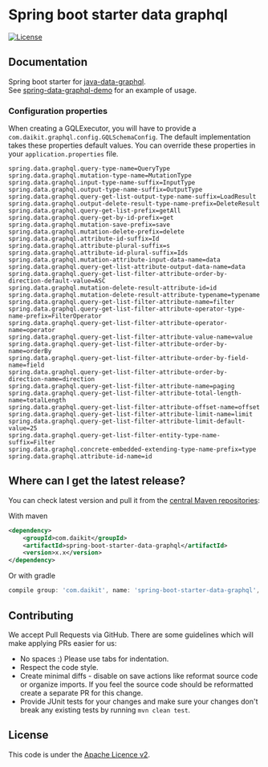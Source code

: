 # Spring boot starter data graphql

[![License](http://img.shields.io/:license-apache-blue.svg)](http://www.apache.org/licenses/LICENSE-2.0.html)

## Documentation

Spring boot starter for [java-data-graphql](https://github.com/tcaselli/java-data-graphql).  
See [spring-data-graphql-demo](https://github.com/tcaselli/spring-data-graphql-demo) for an example of usage.

### Configuration properties

When creating a GQLExecutor, you will have to provide a ```com.daikit.graphql.config.GQLSchemaConfig```. The default implementation takes these properties default values. You can override these properties in your ```application.properties``` file.

```properties
spring.data.graphql.query-type-name=QueryType
spring.data.graphql.mutation-type-name=MutationType
spring.data.graphql.input-type-name-suffix=InputType
spring.data.graphql.output-type-name-suffix=OutputType
spring.data.graphql.query-get-list-output-type-name-suffix=LoadResult
spring.data.graphql.output-delete-result-type-name-prefix=DeleteResult
spring.data.graphql.query-get-list-prefix=getAll
spring.data.graphql.query-get-by-id-prefix=get
spring.data.graphql.mutation-save-prefix=save
spring.data.graphql.mutation-delete-prefix=delete
spring.data.graphql.attribute-id-suffix=Id
spring.data.graphql.attribute-plural-suffix=s
spring.data.graphql.attribute-id-plural-suffix=Ids
spring.data.graphql.mutation-attribute-input-data-name=data
spring.data.graphql.query-get-list-attribute-output-data-name=data
spring.data.graphql.query-get-list-filter-attribute-order-by-direction-default-value=ASC
spring.data.graphql.mutation-delete-result-attribute-id=id
spring.data.graphql.mutation-delete-result-attribute-typename=typename
spring.data.graphql.query-get-list-filter-attribute-name=filter
spring.data.graphql.query-get-list-filter-attribute-operator-type-name-prefix=FilterOperator
spring.data.graphql.query-get-list-filter-attribute-operator-name=operator
spring.data.graphql.query-get-list-filter-attribute-value-name=value
spring.data.graphql.query-get-list-filter-attribute-order-by-name=orderBy
spring.data.graphql.query-get-list-filter-attribute-order-by-field-name=field
spring.data.graphql.query-get-list-filter-attribute-order-by-direction-name=direction
spring.data.graphql.query-get-list-filter-attribute-name=paging
spring.data.graphql.query-get-list-filter-attribute-total-length-name=totalLength
spring.data.graphql.query-get-list-filter-attribute-offset-name=offset
spring.data.graphql.query-get-list-filter-attribute-limit-name=limit
spring.data.graphql.query-get-list-filter-attribute-limit-default-value=25
spring.data.graphql.query-get-list-filter-entity-type-name-suffix=Filter
spring.data.graphql.concrete-embedded-extending-type-name-prefix=type
spring.data.graphql.attribute-id-name=id
```

## Where can I get the latest release?

You can check latest version and pull it from the [central Maven repositories](https://mvnrepository.com/artifact/com.daikit/spring-boot-starter-data-graphql):

With maven

```xml
<dependency>
    <groupId>com.daikit</groupId>
    <artifactId>spring-boot-starter-data-graphql</artifactId>
    <version>x.x</version>
</dependency>
```

Or with gradle 

```gradle
compile group: 'com.daikit', name: 'spring-boot-starter-data-graphql', version: 'x.x'
```

## Contributing

We accept Pull Requests via GitHub. There are some guidelines which will make applying PRs easier for us:
+ No spaces :) Please use tabs for indentation.
+ Respect the code style.
+ Create minimal diffs - disable on save actions like reformat source code or organize imports. If you feel the source code should be reformatted create a separate PR for this change.
+ Provide JUnit tests for your changes and make sure your changes don't break any existing tests by running ```mvn clean test```.

## License

This code is under the [Apache Licence v2](https://www.apache.org/licenses/LICENSE-2.0).